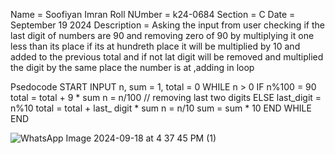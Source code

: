 Name = Soofiyan Imran
Roll NUmber = k24-0684
Section = C
Date = September 19 2024
Description = Asking the input from user checking if the last digit of numbers are 90 and removing zero of 90 by multiplying it one less than its place if its at hundreth place it will be multiplied by 10 and added to the previous total and if not lat digit will be removed and multiplied the digit by the same place the number is at ,adding in loop 

Psedocode
START
INPUT n,
sum = 1, total = 0
WHILE n > 0
    IF n%100 = 90 
        total = total + 9 * sum
        n = n/100 // removing last two digits
    ELSE 
        last_digit = n%10
        total = total + last_ digit * sum
        n = n/10
    sum = sum * 10
END WHILE
END

![WhatsApp Image 2024-09-18 at 4 37 45 PM (1)](https://github.com/user-attachments/assets/eda31851-4b36-45be-9f6c-32471930a5be)


